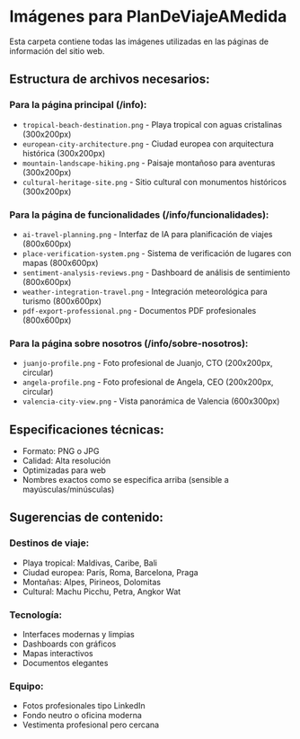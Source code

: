# Imágenes para PlanDeViajeAMedida

Esta carpeta contiene todas las imágenes utilizadas en las páginas de información del sitio web.

## Estructura de archivos necesarios:

### Para la página principal (/info):
- `tropical-beach-destination.png` - Playa tropical con aguas cristalinas (300x200px)
- `european-city-architecture.png` - Ciudad europea con arquitectura histórica (300x200px)  
- `mountain-landscape-hiking.png` - Paisaje montañoso para aventuras (300x200px)
- `cultural-heritage-site.png` - Sitio cultural con monumentos históricos (300x200px)

### Para la página de funcionalidades (/info/funcionalidades):
- `ai-travel-planning.png` - Interfaz de IA para planificación de viajes (800x600px)
- `place-verification-system.png` - Sistema de verificación de lugares con mapas (800x600px)
- `sentiment-analysis-reviews.png` - Dashboard de análisis de sentimiento (800x600px)
- `weather-integration-travel.png` - Integración meteorológica para turismo (800x600px)
- `pdf-export-professional.png` - Documentos PDF profesionales (800x600px)

### Para la página sobre nosotros (/info/sobre-nosotros):
- `juanjo-profile.png` - Foto profesional de Juanjo, CTO (200x200px, circular)
- `angela-profile.png` - Foto profesional de Angela, CEO (200x200px, circular)
- `valencia-city-view.png` - Vista panorámica de Valencia (600x300px)

## Especificaciones técnicas:
- Formato: PNG o JPG
- Calidad: Alta resolución
- Optimizadas para web
- Nombres exactos como se especifica arriba (sensible a mayúsculas/minúsculas)

## Sugerencias de contenido:

### Destinos de viaje:
- Playa tropical: Maldivas, Caribe, Bali
- Ciudad europea: París, Roma, Barcelona, Praga
- Montañas: Alpes, Pirineos, Dolomitas
- Cultural: Machu Picchu, Petra, Angkor Wat

### Tecnología:
- Interfaces modernas y limpias
- Dashboards con gráficos
- Mapas interactivos
- Documentos elegantes

### Equipo:
- Fotos profesionales tipo LinkedIn
- Fondo neutro o oficina moderna
- Vestimenta profesional pero cercana
